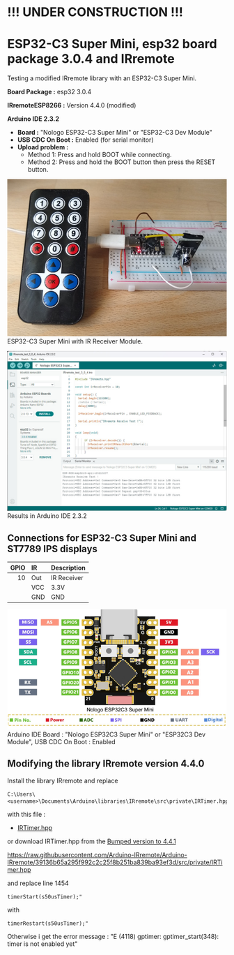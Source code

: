 # !!! UNDER CONSTRUCTION !!!

# ESP32-C3 Super Mini, esp32 board package 3.0.4 and IRremote

Testing a modified IRremote library with an ESP32-C3 Super Mini.

**Board Package :** esp32 3.0.4

**IRremoteESP8266 :** Version 4.4.0 (modified)

**Arduino IDE 2.3.2**
- **Board :** "Nologo ESP32-C3 Super Mini" or "ESP32-C3 Dev Module"
- **USB CDC On Boot :** Enabled (for serial monitor)
- **Upload problem :** 
  - Method 1: Press and hold BOOT while connecting. 
  - Method 2: Press and hold the BOOT button then press the RESET button.

![Super_Mini](pictures/ESP32-C3_IR_Receiver.jpg)
ESP32-C3 Super Mini with IR Receiver Module.

![ArduinoIDE](pictures/ArduinoIDE.jpg)
Results in Arduino IDE 2.3.2

## Connections for ESP32-C3 Super Mini and ST7789 IPS displays

| GPIO      | IR    | Description    |
| --------: | :---- | :------------- |
|        10 | Out   | IR Receiver    |
|           | VCC   | 3.3V           |
|           | GND   | GND            |

![ESP32_C3_Super_Mini](../ESP32_C3_Super_Mini/pictures/Super_Mini_Front_smal.png)
Arduino IDE Board : "Nologo ESP32C3 Super Mini" or "ESP32C3 Dev Module", USB CDC On Boot : Enabled


## Modifying the library IRremote version 4.4.0

Install the library IRremote and replace 
```
C:\Users\<username>\Documents\Arduino\libraries\IRremote\src\private\IRTimer.hpp
```
with this file :
- [IRTimer.hpp](Arduino/libraries/IRremote/src/private/IRTimer.hpp)

or download IRTimer.hpp from the [Bumped version to 4.4.1](https://github.com/Arduino-IRremote/Arduino-IRremote/commit/39136b65a295f992c2c25f8b251ba839ba93ef3d)

https://raw.githubusercontent.com/Arduino-IRremote/Arduino-IRremote/39136b65a295f992c2c25f8b251ba839ba93ef3d/src/private/IRTimer.hpp

and replace line 1454
```
timerStart(s50usTimer);" 
```
with
```
timerRestart(s50usTimer);" 
```

Otherwise i get the error message : "E (4118) gptimer: gptimer_start(348): timer is not enabled yet"
